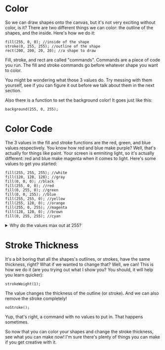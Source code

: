 # Color
So we can draw shapes onto the canvas, but it's not very exciting without color, is it?
There are two different things we can color: the outline of the shapes, and the inside.
Here's how we do it:
```
fill(255, 0, 0); //inside of the shape
stroke(0, 255, 255); //outline of the shape
rect(200, 200, 20, 20); //a shape to draw
```
Fill, stroke, and rect are called "commands". Commands are a piece of code you run.
The fill and stroke commands go before whatever shape you want to color.

You might be wondering what those 3 values do. Try messing with them yourself, see
if you can figure it out before we talk about them in the next section.

Also there is a function to set the background color! It goes just like this:
```
background(255, 0, 255);
```

# Color Code
The 3 values in the fill and stroke functions are the red, green, and blue values
respectively. You know how red and blue make purple? Well, that's actually for things
like paint. Your screen is emmiting light, so it's actually different: red and blue
make magenta when it comes to light. Here's some values to get you started:
```
fill(255, 255, 255); //white
fill(128, 128, 128); //gray
fill(0, 0, 0); //black
fill(255, 0, 0); //red
fill(0, 255, 0); //green
fill(0, 0, 255); //blue
fill(255, 255, 0); //yellow
fill(255, 128, 0); //orange
fill(255, 0, 255); //magenta
fill(128, 128, 0); //brown
fill(0, 255, 255); //cyan
```
<details>
  <summary>Why do the values max out at 255?</summary>

  The answer has to do with binary. If you didn't know, computers store numbers with 0s and 1s.
  You know how regular numbers work, where the first digit is the 1s place, the second digit is
  the 10s place and the third digit is the 100s place? Well binary works the same way, but the
  first digit is the 1s place, the second digit is the 2s place, and the third digit is the 4s
  place. So if we were to count in binary, it would be like:

    0                       <- 0x1 = 0
    1                       <- 1x1 = 1
    10                <- 1x2 + 0x1 = 2
    11                <- 1x2 + 1x1 = 3
    100         <- 1x4 + 0x2 + 0x1 = 4
    101         <- 1x4 + 0x2 + 1x1 = 5
    110         <- 1x4 + 1x2 + 0x1 = 6
    111         <- 1x4 + 0x2 + 1x1 = 7
    1000  <- 1x8 + 0x4 + 0x2 + 0x1 = 8

  For these colors, the computer maxes out at 8 digits per value, which is 11111111 in binary, or 255.
</details>

# Stroke Thickness
It's a bit boring that all the shapes's outlines, or strokes, have the same thickness, right?
What if we wanted to change that? Well, we can! This is how we do it (are you trying out what I
show you? You should, it will help you learn quicker):
```
strokeWeight(1);
```
The value changes the thickness of the outline (or stroke). And we can also remove the stroke completely!
```
noStroke();
```
Yup, that's right, a command with no values to put in. That happens sometimes.

So now that you can color your shapes and change the stroke thickness, see what you can make now! I'm sure
there's plenty of things you can make if you get creative with it.
